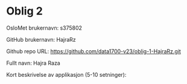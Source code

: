 Oblig 2
=======
OsloMet brukernavn: s375802

GitHub brukernavn: HajraRz

Github repo URL: https://github.com/data1700-v23/oblig-1-HajraRz.git

Fullt navn: Hajra Raza

Kort beskrivelse av applikasjon (5-10 setninger):
